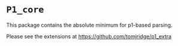 # `P1_core`

This package contains the absolute minimum for p1-based parsing.

Please see the extensions at <https://github.com/tomjridge/p1_extra>

